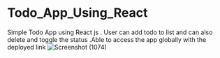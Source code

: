 # Todo_App_Using_React
Simple Todo App using React js . User can add todo to list and can also delete and toggle the status .Able to access the app globally with the deployed link
![Screenshot (1074)](https://user-images.githubusercontent.com/107456969/222358712-f33b16af-025e-4080-82d8-254ee2045bf7.png)
